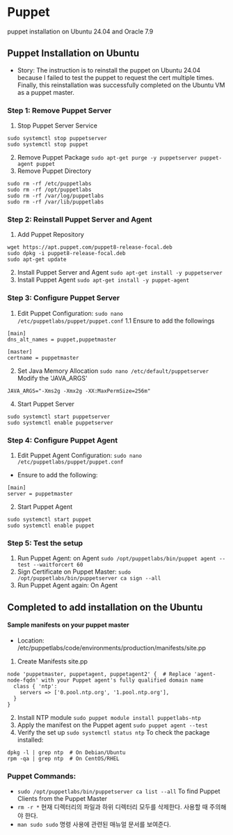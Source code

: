 
# Puppet
puppet installation on Ubuntu 24.04 and Oracle 7.9

## Puppet Installation on Ubuntu
- Story: The instruction is to reinstall the puppet on Ubuntu 24.04 because I failed to test the puppet to request the cert multiple times.
  Finally, this reinstallation was successfully completed on the Ubuntu VM as a puppet master. 

### Step 1: Remove Puppet Server
 1. Stop Puppet Server Service
~~~
sudo systemctl stop puppetserver
sudo systemctl stop puppet
~~~
 2. Remove Puppet Package
`sudo apt-get purge -y puppetserver puppet-agent puppet `
 3. Remove Puppet Directory
~~~
sudo rm -rf /etc/puppetlabs
sudo rm -rf /opt/puppetlabs
sudo rm -rf /var/log/puppetlabs
sudo rm -rf /var/lib/puppetlabs
~~~
### Step 2: Reinstall Puppet Server and Agent
 1. Add Puppet Repository
~~~
wget https://apt.puppet.com/puppet8-release-focal.deb
sudo dpkg -i puppet8-release-focal.deb
sudo apt-get update
~~~
 2. Install Puppet Server and Agent
`sudo apt-get install -y puppetserver`
 3. Install Puppet Agent
`sudo apt-get install -y puppet-agent`
### Step 3: Configure Puppet Server
 1. Edit Puppet Configuration:
`sudo nano /etc/puppetlabs/puppet/puppet.conf`
 1.1 Ensure to add the followings
~~~
[main]
dns_alt_names = puppet,puppetmaster

[master]
certname = puppetmaster
~~~
 2. Set Java Memory Allocation
`sudo nano /etc/default/puppetserver`
 Modify the 'JAVA_ARGS'
~~~
JAVA_ARGS="-Xms2g -Xmx2g -XX:MaxPermSize=256m"
~~~
 4. Start Puppet Server
~~~
sudo systemctl start puppetserver
sudo systemctl enable puppetserver
~~~
### Step 4: Configure Puppet Agent
 1. Edit Puppet Agent Configuration:
`sudo nano /etc/puppetlabs/puppet/puppet.conf`
- Ensure to add the following:
~~~
[main]
server = puppetmaster
~~~
 2. Start Puppet Agent
~~~
sudo systemctl start puppet
sudo systemctl enable puppet
~~~
### Step 5: Test the setup
 1. Run Puppet Agent: on Agent
`sudo /opt/puppetlabs/bin/puppet agent --test --waitforcert 60`
 2. Sign Certificate on Puppet Master:
`sudo /opt/puppetlabs/bin/puppetserver ca sign --all`
 3. Run Puppet Agent again: On Agent

Completed to add installation on the Ubuntu
---
#### Sample manifests on your puppet master
- Location: /etc/puppetlabs/code/environments/production/manifests/site.pp
1. Create Manifests site.pp
~~~
node 'puppetmaster, puppetagent, puppetagent2' {  # Replace 'agent-node-fqdn' with your Puppet agent's fully qualified domain name
  class { 'ntp':
    servers => ['0.pool.ntp.org', '1.pool.ntp.org'],
  }
}
~~~
2. Install NTP module
`sudo puppet module install puppetlabs-ntp`
3. Apply the manifest on the Puppet agent
   `sudo puppet agent --test`
4. Verify the set up
   `sudo systemctl status ntp`
To check the package installed:
~~~
dpkg -l | grep ntp  # On Debian/Ubuntu
rpm -qa | grep ntp  # On CentOS/RHEL
~~~
### Puppet Commands:
- `sudo /opt/puppetlabs/bin/puppetserver ca list --all` To find Puppet Clients from the Puppet Master
- `rm -r *` 현재 디렉터리의 파일과 하위 디렉터리 모두를 삭제한다. 사용할 때 주의해야 한다.
- `man sudo sudo` 명령 사용에 관련된 매뉴얼 문서를 보여준다.

